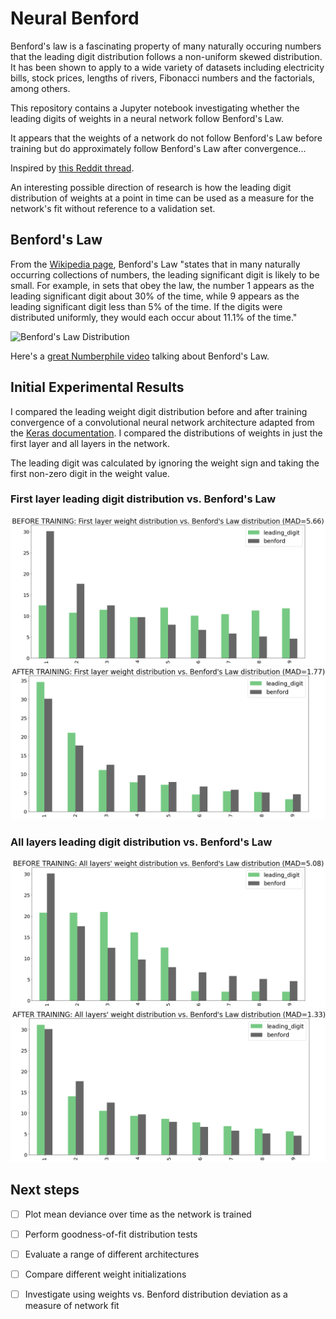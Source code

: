 # Neural Benford
Benford's law is a fascinating property of many naturally occuring numbers that the leading digit distribution follows a non-uniform skewed distribution. It has been shown to apply to a wide variety of datasets including electricity bills, stock prices, lengths of rivers, Fibonacci numbers and the factorials, among others.

This repository contains a Jupyter notebook investigating whether the leading digits of weights in a neural network follow Benford's Law.

It appears that the weights of a network do not follow Benford's Law before training but do approximately follow Benford's Law after convergence...

Inspired by [this Reddit thread](https://www.reddit.com/r/learnmachinelearning/comments/ibesos/the_weights_of_my_first_hidden_layer_start_to/).

An interesting possible direction of research is how the leading digit distribution of weights at a point in time can be used as a measure for the network's fit without reference to a validation set.

## Benford's Law
From the [Wikipedia page](https://en.wikipedia.org/wiki/Benford%27s_law), Benford's Law "states that in many naturally occurring collections of numbers, the leading significant digit is likely to be small. For example, in sets that obey the law, the number 1 appears as the leading significant digit about 30% of the time, while 9 appears as the leading significant digit less than 5% of the time. If the digits were distributed uniformly, they would each occur about 11.1% of the time."

![Benford's Law Distribution](https://upload.wikimedia.org/wikipedia/commons/thumb/4/46/Rozklad_benforda.svg/768px-Rozklad_benforda.svg.png)

Here's a [great Numberphile video](https://www.youtube.com/watch?v=XXjlR2OK1kM) talking about Benford's Law.


## Initial Experimental Results
I compared the leading weight digit distribution before and after training convergence of a convolutional neural network architecture adapted from the [Keras documentation](https://keras.io/examples/vision/mnist_convnet/). I compared the distributions of weights in just the first layer and all layers in the network. 

The leading digit was calculated by ignoring the weight sign and taking the first non-zero digit in the weight value.

### First layer leading digit distribution vs. Benford's Law
![Before training](https://github.com/alxcnwy/neuralbenford/blob/master/plots/before_layer1.png?raw=true)
![After training](https://github.com/alxcnwy/neuralbenford/blob/master/plots/after_layer1.png?raw=true)

### All layers leading digit distribution vs. Benford's Law
![Before training](https://github.com/alxcnwy/neuralbenford/blob/master/plots/before_layers.png?raw=true)
![After training](https://github.com/alxcnwy/neuralbenford/blob/master/plots/after_layers.png?raw=true)


## Next steps
- [ ] Plot mean deviance over time as the network is trained
- [ ] Perform goodness-of-fit distribution tests 
- [ ] Evaluate a range of different architectures
- [ ] Compare different weight initializations 
- [ ] Investigate using weights vs. Benford distribution deviation as a measure of network fit

